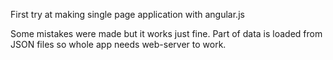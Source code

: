 First try at making single page application with angular.js

Some mistakes were made but it works just fine.
Part of data is loaded from JSON files so whole app needs web-server to work.
